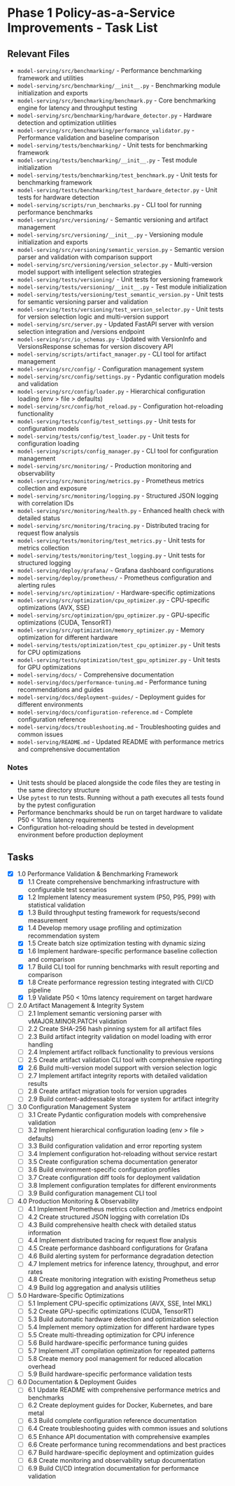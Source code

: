 # Phase 1 Policy-as-a-Service Improvements - Task List

## Relevant Files

- `model-serving/src/benchmarking/` - Performance benchmarking framework and utilities
- `model-serving/src/benchmarking/__init__.py` - Benchmarking module initialization and exports
- `model-serving/src/benchmarking/benchmark.py` - Core benchmarking engine for latency and throughput testing
- `model-serving/src/benchmarking/hardware_detector.py` - Hardware detection and optimization utilities
- `model-serving/src/benchmarking/performance_validator.py` - Performance validation and baseline comparison
- `model-serving/tests/benchmarking/` - Unit tests for benchmarking framework
- `model-serving/tests/benchmarking/__init__.py` - Test module initialization
- `model-serving/tests/benchmarking/test_benchmark.py` - Unit tests for benchmarking framework
- `model-serving/tests/benchmarking/test_hardware_detector.py` - Unit tests for hardware detection
- `model-serving/scripts/run_benchmarks.py` - CLI tool for running performance benchmarks
- `model-serving/src/versioning/` - Semantic versioning and artifact management
- `model-serving/src/versioning/__init__.py` - Versioning module initialization and exports  
- `model-serving/src/versioning/semantic_version.py` - Semantic version parser and validation with comparison support
- `model-serving/src/versioning/version_selector.py` - Multi-version model support with intelligent selection strategies
- `model-serving/tests/versioning/` - Unit tests for versioning framework
- `model-serving/tests/versioning/__init__.py` - Test module initialization
- `model-serving/tests/versioning/test_semantic_version.py` - Unit tests for semantic versioning parser and validation
- `model-serving/tests/versioning/test_version_selector.py` - Unit tests for version selection logic and multi-version support
- `model-serving/src/server.py` - Updated FastAPI server with version selection integration and /versions endpoint
- `model-serving/src/io_schemas.py` - Updated with VersionInfo and VersionsResponse schemas for version discovery API
- `model-serving/scripts/artifact_manager.py` - CLI tool for artifact management
- `model-serving/src/config/` - Configuration management system
- `model-serving/src/config/settings.py` - Pydantic configuration models and validation
- `model-serving/src/config/loader.py` - Hierarchical configuration loading (env > file > defaults)
- `model-serving/src/config/hot_reload.py` - Configuration hot-reloading functionality
- `model-serving/tests/config/test_settings.py` - Unit tests for configuration models
- `model-serving/tests/config/test_loader.py` - Unit tests for configuration loading
- `model-serving/scripts/config_manager.py` - CLI tool for configuration management
- `model-serving/src/monitoring/` - Production monitoring and observability
- `model-serving/src/monitoring/metrics.py` - Prometheus metrics collection and exposure
- `model-serving/src/monitoring/logging.py` - Structured JSON logging with correlation IDs
- `model-serving/src/monitoring/health.py` - Enhanced health check with detailed status
- `model-serving/src/monitoring/tracing.py` - Distributed tracing for request flow analysis
- `model-serving/tests/monitoring/test_metrics.py` - Unit tests for metrics collection
- `model-serving/tests/monitoring/test_logging.py` - Unit tests for structured logging
- `model-serving/deploy/grafana/` - Grafana dashboard configurations
- `model-serving/deploy/prometheus/` - Prometheus configuration and alerting rules
- `model-serving/src/optimization/` - Hardware-specific optimizations
- `model-serving/src/optimization/cpu_optimizer.py` - CPU-specific optimizations (AVX, SSE)
- `model-serving/src/optimization/gpu_optimizer.py` - GPU-specific optimizations (CUDA, TensorRT)
- `model-serving/src/optimization/memory_optimizer.py` - Memory optimization for different hardware
- `model-serving/tests/optimization/test_cpu_optimizer.py` - Unit tests for CPU optimizations
- `model-serving/tests/optimization/test_gpu_optimizer.py` - Unit tests for GPU optimizations
- `model-serving/docs/` - Comprehensive documentation
- `model-serving/docs/performance-tuning.md` - Performance tuning recommendations and guides
- `model-serving/docs/deployment-guides/` - Deployment guides for different environments
- `model-serving/docs/configuration-reference.md` - Complete configuration reference
- `model-serving/docs/troubleshooting.md` - Troubleshooting guides and common issues
- `model-serving/README.md` - Updated README with performance metrics and comprehensive documentation

### Notes

- Unit tests should be placed alongside the code files they are testing in the same directory structure
- Use `pytest` to run tests. Running without a path executes all tests found by the pytest configuration
- Performance benchmarks should be run on target hardware to validate P50 < 10ms latency requirements
- Configuration hot-reloading should be tested in development environment before production deployment

## Tasks

- [x] 1.0 Performance Validation & Benchmarking Framework
  - [x] 1.1 Create comprehensive benchmarking infrastructure with configurable test scenarios
  - [x] 1.2 Implement latency measurement system (P50, P95, P99) with statistical validation
  - [x] 1.3 Build throughput testing framework for requests/second measurement
  - [x] 1.4 Develop memory usage profiling and optimization recommendation system
  - [x] 1.5 Create batch size optimization testing with dynamic sizing
  - [x] 1.6 Implement hardware-specific performance baseline collection and comparison
  - [x] 1.7 Build CLI tool for running benchmarks with result reporting and comparison
  - [x] 1.8 Create performance regression testing integrated with CI/CD pipeline
  - [x] 1.9 Validate P50 < 10ms latency requirement on target hardware

- [ ] 2.0 Artifact Management & Integrity System
  - [ ] 2.1 Implement semantic versioning parser with vMAJOR.MINOR.PATCH validation
  - [ ] 2.2 Create SHA-256 hash pinning system for all artifact files
  - [ ] 2.3 Build artifact integrity validation on model loading with error handling
  - [ ] 2.4 Implement artifact rollback functionality to previous versions
  - [ ] 2.5 Create artifact validation CLI tool with comprehensive reporting
  - [x] 2.6 Build multi-version model support with version selection logic
  - [ ] 2.7 Implement artifact integrity reports with detailed validation results
  - [ ] 2.8 Create artifact migration tools for version upgrades
  - [ ] 2.9 Build content-addressable storage system for artifact integrity

- [ ] 3.0 Configuration Management System
  - [ ] 3.1 Create Pydantic configuration models with comprehensive validation
  - [ ] 3.2 Implement hierarchical configuration loading (env > file > defaults)
  - [ ] 3.3 Build configuration validation and error reporting system
  - [ ] 3.4 Implement configuration hot-reloading without service restart
  - [ ] 3.5 Create configuration schema documentation generator
  - [ ] 3.6 Build environment-specific configuration profiles
  - [ ] 3.7 Create configuration diff tools for deployment validation
  - [ ] 3.8 Implement configuration templates for different environments
  - [ ] 3.9 Build configuration management CLI tool

- [ ] 4.0 Production Monitoring & Observability
  - [ ] 4.1 Implement Prometheus metrics collection and /metrics endpoint
  - [ ] 4.2 Create structured JSON logging with correlation IDs
  - [ ] 4.3 Build comprehensive health check with detailed status information
  - [ ] 4.4 Implement distributed tracing for request flow analysis
  - [ ] 4.5 Create performance dashboard configurations for Grafana
  - [ ] 4.6 Build alerting system for performance degradation detection
  - [ ] 4.7 Implement metrics for inference latency, throughput, and error rates
  - [ ] 4.8 Create monitoring integration with existing Prometheus setup
  - [ ] 4.9 Build log aggregation and analysis utilities

- [ ] 5.0 Hardware-Specific Optimizations
  - [ ] 5.1 Implement CPU-specific optimizations (AVX, SSE, Intel MKL)
  - [ ] 5.2 Create GPU-specific optimizations (CUDA, TensorRT)
  - [ ] 5.3 Build automatic hardware detection and optimization selection
  - [ ] 5.4 Implement memory optimization for different hardware types
  - [ ] 5.5 Create multi-threading optimization for CPU inference
  - [ ] 5.6 Build hardware-specific performance tuning guides
  - [ ] 5.7 Implement JIT compilation optimization for repeated patterns
  - [ ] 5.8 Create memory pool management for reduced allocation overhead
  - [ ] 5.9 Build hardware-specific performance validation tests

- [ ] 6.0 Documentation & Deployment Guides
  - [ ] 6.1 Update README with comprehensive performance metrics and benchmarks
  - [ ] 6.2 Create deployment guides for Docker, Kubernetes, and bare metal
  - [ ] 6.3 Build complete configuration reference documentation
  - [ ] 6.4 Create troubleshooting guides with common issues and solutions
  - [ ] 6.5 Enhance API documentation with comprehensive examples
  - [ ] 6.6 Create performance tuning recommendations and best practices
  - [ ] 6.7 Build hardware-specific deployment and optimization guides
  - [ ] 6.8 Create monitoring and observability setup documentation
  - [ ] 6.9 Build CI/CD integration documentation for performance validation
